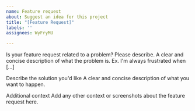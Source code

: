 ```yaml
---
name: Feature request
about: Suggest an idea for this project
title: "[Feature Request]"
labels: ''
assignees: WyFryMU

---
```


Is your feature request related to a problem? Please describe.
A clear and concise description of what the problem is. Ex. I'm always frustrated when [...]

Describe the solution you'd like
A clear and concise description of what you want to happen.

Additional context
Add any other context or screenshots about the feature request here.
